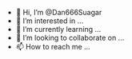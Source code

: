 - 👋 Hi, I’m @Dan666Suagar
- 👀 I’m interested in ...
- 🌱 I’m currently learning ...
- 💞️ I’m looking to collaborate on ...
- 📫 How to reach me ...

<!---
Dan666Suagar/Dan666Suagar is a ✨ special ✨ repository because its `README.md` (this file) appears on your GitHub profile.
You can click the Preview link to take a look at your changes.
--->
